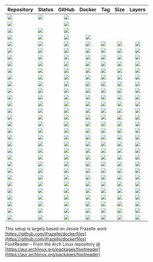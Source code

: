 | Repository | Status | GitHub | Docker | Tag | Size | Layers |
| --- | --- | :---: | :---: | :--- | :---: | :---: |
| [![](https://img.shields.io/badge/dotfiles-grey.svg)](https://github.com/forwardcomputers/dotfiles) | [![](https://img.shields.io/github/workflow/status/forwardcomputers/dotfiles/CI.svg?label)](https://github.com/forwardcomputers/dotfiles/actions) | [![](https://img.shields.io/badge/github--grey.svg?label=&logo=github&logoColor=white)](https://github.com/forwardcomputers/dotfiles) |
| [![](https://img.shields.io/badge/home%E2%80%93assistant-grey.svg)](https://github.com/forwardcomputers/home-assistant) | | [![](https://img.shields.io/badge/github--grey.svg?label=&logo=github&logoColor=white)](https://github.com/forwardcomputers/home-assistant) |
| [![](https://img.shields.io/badge/pxe-grey.svg)](https://github.com/forwardcomputers/pxe) | [![](https://img.shields.io/github/workflow/status/forwardcomputers/pxe/CI?label)](https://github.com/forwardcomputers/pxe/actions) | [![](https://img.shields.io/badge/github--grey.svg?label=&logo=github&logoColor=white)](https://github.com/forwardcomputers/pxe) |
| [![](https://img.shields.io/badge/dockerfiles-grey.svg)](https://github.com/forwardcomputers/dockerfiles) | [![](https://img.shields.io/github/workflow/status/forwardcomputers/dockerfiles/build_all?label)](https://github.com/forwardcomputers/dockerfiles/actions) | [![](https://img.shields.io/badge/github--grey.svg?label=&logo=github&logoColor=white)](https://github.com/forwardcomputers/pxe) | [![](https://img.shields.io/badge/docker--E5E5E5.svg?label=&logo=docker)](https://hub.docker.com/r/forwardcomputers) |
| [![](https://img.shields.io/badge/audacity-grey.svg)](https://hub.docker.com/r/forwardcomputers/audacity) | [![](https://img.shields.io/badge/dynamic/json.svg?query=$.Labels['org.opencontainers.image.created']&label=&url=https://api.microbadger.com/v1/images/forwardcomputers/audacity)](https://hub.docker.com/r/forwardcomputers/audacity) | [![](https://img.shields.io/badge/github--grey.svg?label=&logo=github&logoColor=white)](https://github.com/forwardcomputers/dockerfiles/tree/master/audacity) | [![](https://img.shields.io/badge/docker--E5E5E5.svg?label=&logo=docker)](https://hub.docker.com/r/forwardcomputers/audacity) | [![](https://img.shields.io/docker/v/forwardcomputers/audacity/latest?color=blue&label=)](https://hub.docker.com/r/forwardcomputers/audacity) | [![](https://img.shields.io/docker/image-size/forwardcomputers/audacity/latest?label=)](http://microbadger.com/images/forwardcomputers/audacity) | [![](https://img.shields.io/microbadger/layers/forwardcomputers/audacity.svg?label=)](http://microbadger.com/images/forwardcomputers/audacity) |
| [![](https://img.shields.io/badge/blender-grey.svg)](https://hub.docker.com/r/forwardcomputers/blender) | [![](https://img.shields.io/badge/dynamic/json.svg?query=$.Labels['org.opencontainers.image.created']&label=&url=https://api.microbadger.com/v1/images/forwardcomputers/blender)](https://hub.docker.com/r/forwardcomputers/blender) | [![](https://img.shields.io/badge/github--grey.svg?label=&logo=github&logoColor=white)](https://github.com/forwardcomputers/dockerfiles/tree/master/blender) | [![](https://img.shields.io/badge/docker--E5E5E5.svg?label=&logo=docker)](https://hub.docker.com/r/forwardcomputers/blender) | [![](https://img.shields.io/docker/v/forwardcomputers/blender/latest?color=blue&label=)](https://hub.docker.com/r/forwardcomputers/blender) | [![](https://img.shields.io/docker/image-size/forwardcomputers/blender/latest?label=)](http://microbadger.com/images/forwardcomputers/blender) | [![](https://img.shields.io/microbadger/layers/forwardcomputers/blender.svg?label=)](http://microbadger.com/images/forwardcomputers/blender) |
| [![](https://img.shields.io/badge/chrome-grey.svg)](https://hub.docker.com/r/forwardcomputers/chrome) | [![](https://img.shields.io/badge/dynamic/json.svg?query=$.Labels['org.opencontainers.image.created']&label=&url=https://api.microbadger.com/v1/images/forwardcomputers/chrome)](https://hub.docker.com/r/forwardcomputers/chrome) | [![](https://img.shields.io/badge/github--grey.svg?label=&logo=github&logoColor=white)](https://github.com/forwardcomputers/dockerfiles/tree/master/chrome) | [![](https://img.shields.io/badge/docker--E5E5E5.svg?label=&logo=docker)](https://hub.docker.com/r/forwardcomputers/chrome) | [![](https://img.shields.io/docker/v/forwardcomputers/chrome/latest?color=blue&label=)](https://hub.docker.com/r/forwardcomputers/chrome) | [![](https://img.shields.io/docker/image-size/forwardcomputers/chrome/latest?label=)](http://microbadger.com/images/forwardcomputers/chrome) | [![](https://img.shields.io/microbadger/layers/forwardcomputers/chrome.svg?label=)](http://microbadger.com/images/forwardcomputers/chrome) |
| [![](https://img.shields.io/badge/code-grey.svg)](https://hub.docker.com/r/forwardcomputers/code) | [![](https://img.shields.io/badge/dynamic/json.svg?query=$.Labels['org.opencontainers.image.created']&label=&url=https://api.microbadger.com/v1/images/forwardcomputers/code)](https://hub.docker.com/r/forwardcomputers/code) | [![](https://img.shields.io/badge/github--grey.svg?label=&logo=github&logoColor=white)](https://github.com/forwardcomputers/dockerfiles/tree/master/code) | [![](https://img.shields.io/badge/docker--E5E5E5.svg?label=&logo=docker)](https://hub.docker.com/r/forwardcomputers/code) | [![](https://img.shields.io/docker/v/forwardcomputers/code/latest?color=blue&label=)](https://hub.docker.com/r/forwardcomputers/code) | [![](https://img.shields.io/docker/image-size/forwardcomputers/code/latest?label=)](http://microbadger.com/images/forwardcomputers/code) | [![](https://img.shields.io/microbadger/layers/forwardcomputers/code.svg?label=)](http://microbadger.com/images/forwardcomputers/code) |
| [![](https://img.shields.io/badge/dserver-grey.svg)](https://hub.docker.com/r/forwardcomputers/dserver) | [![](https://img.shields.io/badge/dynamic/json.svg?query=$.Labels['org.opencontainers.image.created']&label=&url=https://api.microbadger.com/v1/images/forwardcomputers/dserver)](https://hub.docker.com/r/forwardcomputers/dserver) | [![](https://img.shields.io/badge/github--grey.svg?label=&logo=github&logoColor=white)](https://github.com/forwardcomputers/dockerfiles/tree/master/dserver) | [![](https://img.shields.io/badge/docker--E5E5E5.svg?label=&logo=docker)](https://hub.docker.com/r/forwardcomputers/dserver) | [![](https://img.shields.io/docker/v/forwardcomputers/dserver/latest?color=blue&label=)](https://hub.docker.com/r/forwardcomputers/dserver) | [![](https://img.shields.io/docker/image-size/forwardcomputers/dserver/latest?label=)](http://microbadger.com/images/forwardcomputers/dserver) | [![](https://img.shields.io/microbadger/layers/forwardcomputers/dserver.svg?label=)](http://microbadger.com/images/forwardcomputers/dserver) |
| [![](https://img.shields.io/badge/firefox-grey.svg)](https://hub.docker.com/r/forwardcomputers/firefox) | [![](https://img.shields.io/badge/dynamic/json.svg?query=$.Labels['org.opencontainers.image.created']&label=&url=https://api.microbadger.com/v1/images/forwardcomputers/firefox)](https://hub.docker.com/r/forwardcomputers/firefox) | [![](https://img.shields.io/badge/github--grey.svg?label=&logo=github&logoColor=white)](https://github.com/forwardcomputers/dockerfiles/tree/master/firefox) | [![](https://img.shields.io/badge/docker--E5E5E5.svg?label=&logo=docker)](https://hub.docker.com/r/forwardcomputers/firefox) | [![](https://img.shields.io/docker/v/forwardcomputers/firefox/latest?color=blue&label=)](https://hub.docker.com/r/forwardcomputers/firefox) | [![](https://img.shields.io/docker/image-size/forwardcomputers/firefox/latest?label=)](http://microbadger.com/images/forwardcomputers/firefox) | [![](https://img.shields.io/microbadger/layers/forwardcomputers/firefox.svg?label=)](http://microbadger.com/images/forwardcomputers/firefox) |
| [![](https://img.shields.io/badge/firefox-esr-grey.svg)](https://hub.docker.com/r/forwardcomputers/firefox-esr) | [![](https://img.shields.io/badge/dynamic/json.svg?query=$.Labels['org.opencontainers.image.created']&label=&url=https://api.microbadger.com/v1/images/forwardcomputers/firefox-esr)](https://hub.docker.com/r/forwardcomputers/firefox-esr) | [![](https://img.shields.io/badge/github--grey.svg?label=&logo=github&logoColor=white)](https://github.com/forwardcomputers/dockerfiles/tree/master/firefox-esr) | [![](https://img.shields.io/badge/docker--E5E5E5.svg?label=&logo=docker)](https://hub.docker.com/r/forwardcomputers/firefox-esr) | [![](https://img.shields.io/docker/v/forwardcomputers/firefox-esr/latest?color=blue&label=)](https://hub.docker.com/r/forwardcomputers/firefox-esr) | [![](https://img.shields.io/docker/image-size/forwardcomputers/firefox-esr/latest?label=)](http://microbadger.com/images/forwardcomputers/firefox-esr) | [![](https://img.shields.io/microbadger/layers/forwardcomputers/firefox-esr.svg?label=)](http://microbadger.com/images/forwardcomputers/firefox-esr) |
| [![](https://img.shields.io/badge/foxitreader-grey.svg)](https://hub.docker.com/r/forwardcomputers/foxitreader) | [![](https://img.shields.io/badge/dynamic/json.svg?query=$.Labels['org.opencontainers.image.created']&label=&url=https://api.microbadger.com/v1/images/forwardcomputers/foxitreader)](https://hub.docker.com/r/forwardcomputers/foxitreader) | [![](https://img.shields.io/badge/github--grey.svg?label=&logo=github&logoColor=white)](https://github.com/forwardcomputers/dockerfiles/tree/master/foxitreader) | [![](https://img.shields.io/badge/docker--E5E5E5.svg?label=&logo=docker)](https://hub.docker.com/r/forwardcomputers/foxitreader) | [![](https://img.shields.io/docker/v/forwardcomputers/foxitreader/latest?color=blue&label=)](https://hub.docker.com/r/forwardcomputers/foxitreader) | [![](https://img.shields.io/docker/image-size/forwardcomputers/foxitreader/latest?label=)](http://microbadger.com/images/forwardcomputers/foxitreader) | [![](https://img.shields.io/microbadger/layers/forwardcomputers/foxitreader.svg?label=)](http://microbadger.com/images/forwardcomputers/foxitreader) |
| [![](https://img.shields.io/badge/gimp-grey.svg)](https://hub.docker.com/r/forwardcomputers/gimp) | [![](https://img.shields.io/badge/dynamic/json.svg?query=$.Labels['org.opencontainers.image.created']&label=&url=https://api.microbadger.com/v1/images/forwardcomputers/gimp)](https://hub.docker.com/r/forwardcomputers/gimp) | [![](https://img.shields.io/badge/github--grey.svg?label=&logo=github&logoColor=white)](https://github.com/forwardcomputers/dockerfiles/tree/master/gimp) | [![](https://img.shields.io/badge/docker--E5E5E5.svg?label=&logo=docker)](https://hub.docker.com/r/forwardcomputers/gimp) | [![](https://img.shields.io/docker/v/forwardcomputers/gimp/latest?color=blue&label=)](https://hub.docker.com/r/forwardcomputers/gimp) | [![](https://img.shields.io/docker/image-size/forwardcomputers/gimp/latest?label=)](http://microbadger.com/images/forwardcomputers/gimp) | [![](https://img.shields.io/microbadger/layers/forwardcomputers/gimp.svg?label=)](http://microbadger.com/images/forwardcomputers/gimp) |
| [![](https://img.shields.io/badge/glances-grey.svg)](https://hub.docker.com/r/forwardcomputers/glances) | [![](https://img.shields.io/badge/dynamic/json.svg?query=$.Labels['org.opencontainers.image.created']&label=&url=https://api.microbadger.com/v1/images/forwardcomputers/glances)](https://hub.docker.com/r/forwardcomputers/glances) | [![](https://img.shields.io/badge/github--grey.svg?label=&logo=github&logoColor=white)](https://github.com/forwardcomputers/dockerfiles/tree/master/glances) | [![](https://img.shields.io/badge/docker--E5E5E5.svg?label=&logo=docker)](https://hub.docker.com/r/forwardcomputers/glances) | [![](https://img.shields.io/docker/v/forwardcomputers/glances/latest?color=blue&label=)](https://hub.docker.com/r/forwardcomputers/glances) | [![](https://img.shields.io/docker/image-size/forwardcomputers/glances/latest?label=)](http://microbadger.com/images/forwardcomputers/glances) | [![](https://img.shields.io/microbadger/layers/forwardcomputers/glances.svg?label=)](http://microbadger.com/images/forwardcomputers/glances) |
| [![](https://img.shields.io/badge/gparted-grey.svg)](https://hub.docker.com/r/forwardcomputers/gparted) | [![](https://img.shields.io/badge/dynamic/json.svg?query=$.Labels['org.opencontainers.image.created']&label=&url=https://api.microbadger.com/v1/images/forwardcomputers/gparted)](https://hub.docker.com/r/forwardcomputers/gparted) | [![](https://img.shields.io/badge/github--grey.svg?label=&logo=github&logoColor=white)](https://github.com/forwardcomputers/dockerfiles/tree/master/gparted) | [![](https://img.shields.io/badge/docker--E5E5E5.svg?label=&logo=docker)](https://hub.docker.com/r/forwardcomputers/gparted) | [![](https://img.shields.io/docker/v/forwardcomputers/gparted/latest?color=blue&label=)](https://hub.docker.com/r/forwardcomputers/gparted) | [![](https://img.shields.io/docker/image-size/forwardcomputers/gparted/latest?label=)](http://microbadger.com/images/forwardcomputers/gparted) | [![](https://img.shields.io/microbadger/layers/forwardcomputers/gparted.svg?label=)](http://microbadger.com/images/forwardcomputers/gparted) |
| [![](https://img.shields.io/badge/inkscape-grey.svg)](https://hub.docker.com/r/forwardcomputers/inkscape) | [![](https://img.shields.io/badge/dynamic/json.svg?query=$.Labels['org.opencontainers.image.created']&label=&url=https://api.microbadger.com/v1/images/forwardcomputers/inkscape)](https://hub.docker.com/r/forwardcomputers/inkscape) | [![](https://img.shields.io/badge/github--grey.svg?label=&logo=github&logoColor=white)](https://github.com/forwardcomputers/dockerfiles/tree/master/inkscape) | [![](https://img.shields.io/badge/docker--E5E5E5.svg?label=&logo=docker)](https://hub.docker.com/r/forwardcomputers/inkscape) | [![](https://img.shields.io/docker/v/forwardcomputers/inkscape/latest?color=blue&label=)](https://hub.docker.com/r/forwardcomputers/inkscape) | [![](https://img.shields.io/docker/image-size/forwardcomputers/inkscape/latest?label=)](http://microbadger.com/images/forwardcomputers/inkscape) | [![](https://img.shields.io/microbadger/layers/forwardcomputers/inkscape.svg?label=)](http://microbadger.com/images/forwardcomputers/inkscape) |
| [![](https://img.shields.io/badge/kdenlive-grey.svg)](https://hub.docker.com/r/forwardcomputers/kdenlive) | [![](https://img.shields.io/badge/dynamic/json.svg?query=$.Labels['org.opencontainers.image.created']&label=&url=https://api.microbadger.com/v1/images/forwardcomputers/kdenlive)](https://hub.docker.com/r/forwardcomputers/kdenlive) | [![](https://img.shields.io/badge/github--grey.svg?label=&logo=github&logoColor=white)](https://github.com/forwardcomputers/dockerfiles/tree/master/kdenlive) | [![](https://img.shields.io/badge/docker--E5E5E5.svg?label=&logo=docker)](https://hub.docker.com/r/forwardcomputers/kdenlive) | [![](https://img.shields.io/docker/v/forwardcomputers/kdenlive/latest?color=blue&label=)](https://hub.docker.com/r/forwardcomputers/kdenlive) | [![](https://img.shields.io/docker/image-size/forwardcomputers/kdenlive/latest?label=)](http://microbadger.com/images/forwardcomputers/kdenlive) | [![](https://img.shields.io/microbadger/layers/forwardcomputers/kdenlive.svg?label=)](http://microbadger.com/images/forwardcomputers/kdenlive) |
| [![](https://img.shields.io/badge/krita-grey.svg)](https://hub.docker.com/r/forwardcomputers/krita) | [![](https://img.shields.io/badge/dynamic/json.svg?query=$.Labels['org.opencontainers.image.created']&label=&url=https://api.microbadger.com/v1/images/forwardcomputers/krita)](https://hub.docker.com/r/forwardcomputers/krita) | [![](https://img.shields.io/badge/github--grey.svg?label=&logo=github&logoColor=white)](https://github.com/forwardcomputers/dockerfiles/tree/master/krita) | [![](https://img.shields.io/badge/docker--E5E5E5.svg?label=&logo=docker)](https://hub.docker.com/r/forwardcomputers/krita) | [![](https://img.shields.io/docker/v/forwardcomputers/krita/latest?color=blue&label=)](https://hub.docker.com/r/forwardcomputers/krita) | [![](https://img.shields.io/docker/image-size/forwardcomputers/krita/latest?label=)](http://microbadger.com/images/forwardcomputers/krita) | [![](https://img.shields.io/microbadger/layers/forwardcomputers/krita.svg?label=)](http://microbadger.com/images/forwardcomputers/krita) |
| [![](https://img.shields.io/badge/ksnip-grey.svg)](https://hub.docker.com/r/forwardcomputers/ksnip) | [![](https://img.shields.io/badge/dynamic/json.svg?query=$.Labels['org.opencontainers.image.created']&label=&url=https://api.microbadger.com/v1/images/forwardcomputers/ksnip)](https://hub.docker.com/r/forwardcomputers/ksnip) | [![](https://img.shields.io/badge/github--grey.svg?label=&logo=github&logoColor=white)](https://github.com/forwardcomputers/dockerfiles/tree/master/ksnip) | [![](https://img.shields.io/badge/docker--E5E5E5.svg?label=&logo=docker)](https://hub.docker.com/r/forwardcomputers/ksnip) | [![](https://img.shields.io/docker/v/forwardcomputers/ksnip/latest?color=blue&label=)](https://hub.docker.com/r/forwardcomputers/ksnip) | [![](https://img.shields.io/docker/image-size/forwardcomputers/ksnip/latest?label=)](http://microbadger.com/images/forwardcomputers/ksnip) | [![](https://img.shields.io/microbadger/layers/forwardcomputers/ksnip.svg?label=)](http://microbadger.com/images/forwardcomputers/ksnip) |
| [![](https://img.shields.io/badge/libreoffice-grey.svg)](https://hub.docker.com/r/forwardcomputers/libreoffice) | [![](https://img.shields.io/badge/dynamic/json.svg?query=$.Labels['org.opencontainers.image.created']&label=&url=https://api.microbadger.com/v1/images/forwardcomputers/libreoffice)](https://hub.docker.com/r/forwardcomputers/libreoffice) | [![](https://img.shields.io/badge/github--grey.svg?label=&logo=github&logoColor=white)](https://github.com/forwardcomputers/dockerfiles/tree/master/libreoffice) | [![](https://img.shields.io/badge/docker--E5E5E5.svg?label=&logo=docker)](https://hub.docker.com/r/forwardcomputers/libreoffice) | [![](https://img.shields.io/docker/v/forwardcomputers/libreoffice/latest?color=blue&label=)](https://hub.docker.com/r/forwardcomputers/libreoffice) | [![](https://img.shields.io/docker/image-size/forwardcomputers/libreoffice/latest?label=)](http://microbadger.com/images/forwardcomputers/libreoffice) | [![](https://img.shields.io/microbadger/layers/forwardcomputers/libreoffice.svg?label=)](http://microbadger.com/images/forwardcomputers/libreoffice) |
| [![](https://img.shields.io/badge/openshot-grey.svg)](https://hub.docker.com/r/forwardcomputers/openshot) | [![](https://img.shields.io/badge/dynamic/json.svg?query=$.Labels['org.opencontainers.image.created']&label=&url=https://api.microbadger.com/v1/images/forwardcomputers/openshot)](https://hub.docker.com/r/forwardcomputers/openshot) | [![](https://img.shields.io/badge/github--grey.svg?label=&logo=github&logoColor=white)](https://github.com/forwardcomputers/dockerfiles/tree/master/openshot) | [![](https://img.shields.io/badge/docker--E5E5E5.svg?label=&logo=docker)](https://hub.docker.com/r/forwardcomputers/openshot) | [![](https://img.shields.io/docker/v/forwardcomputers/openshot/latest?color=blue&label=)](https://hub.docker.com/r/forwardcomputers/openshot) | [![](https://img.shields.io/docker/image-size/forwardcomputers/openshot/latest?label=)](http://microbadger.com/images/forwardcomputers/openshot) | [![](https://img.shields.io/microbadger/layers/forwardcomputers/openshot.svg?label=)](http://microbadger.com/images/forwardcomputers/openshot) |
| [![](https://img.shields.io/badge/pitivi-grey.svg)](https://hub.docker.com/r/forwardcomputers/pitivi) | [![](https://img.shields.io/badge/dynamic/json.svg?query=$.Labels['org.opencontainers.image.created']&label=&url=https://api.microbadger.com/v1/images/forwardcomputers/pitivi)](https://hub.docker.com/r/forwardcomputers/pitivi) | [![](https://img.shields.io/badge/github--grey.svg?label=&logo=github&logoColor=white)](https://github.com/forwardcomputers/dockerfiles/tree/master/pitivi) | [![](https://img.shields.io/badge/docker--E5E5E5.svg?label=&logo=docker)](https://hub.docker.com/r/forwardcomputers/pitivi) | [![](https://img.shields.io/docker/v/forwardcomputers/pitivi/latest?color=blue&label=)](https://hub.docker.com/r/forwardcomputers/pitivi) | [![](https://img.shields.io/docker/image-size/forwardcomputers/pitivi/latest?label=)](http://microbadger.com/images/forwardcomputers/pitivi) | [![](https://img.shields.io/microbadger/layers/forwardcomputers/pitivi.svg?label=)](http://microbadger.com/images/forwardcomputers/pitivi) |
| [![](https://img.shields.io/badge/planner-grey.svg)](https://hub.docker.com/r/forwardcomputers/planner) | [![](https://img.shields.io/badge/dynamic/json.svg?query=$.Labels['org.opencontainers.image.created']&label=&url=https://api.microbadger.com/v1/images/forwardcomputers/planner)](https://hub.docker.com/r/forwardcomputers/planner) | [![](https://img.shields.io/badge/github--grey.svg?label=&logo=github&logoColor=white)](https://github.com/forwardcomputers/dockerfiles/tree/master/planner) | [![](https://img.shields.io/badge/docker--E5E5E5.svg?label=&logo=docker)](https://hub.docker.com/r/forwardcomputers/planner) | [![](https://img.shields.io/docker/v/forwardcomputers/planner/latest?color=blue&label=)](https://hub.docker.com/r/forwardcomputers/planner) | [![](https://img.shields.io/docker/image-size/forwardcomputers/planner/latest?label=)](http://microbadger.com/images/forwardcomputers/planner) | [![](https://img.shields.io/microbadger/layers/forwardcomputers/planner.svg?label=)](http://microbadger.com/images/forwardcomputers/planner) |
| [![](https://img.shields.io/badge/remmina-grey.svg)](https://hub.docker.com/r/forwardcomputers/remmina) | [![](https://img.shields.io/badge/dynamic/json.svg?query=$.Labels['org.opencontainers.image.created']&label=&url=https://api.microbadger.com/v1/images/forwardcomputers/remmina)](https://hub.docker.com/r/forwardcomputers/remmina) | [![](https://img.shields.io/badge/github--grey.svg?label=&logo=github&logoColor=white)](https://github.com/forwardcomputers/dockerfiles/tree/master/remmina) | [![](https://img.shields.io/badge/docker--E5E5E5.svg?label=&logo=docker)](https://hub.docker.com/r/forwardcomputers/remmina) | [![](https://img.shields.io/docker/v/forwardcomputers/remmina/latest?color=blue&label=)](https://hub.docker.com/r/forwardcomputers/remmina) | [![](https://img.shields.io/docker/image-size/forwardcomputers/remmina/latest?label=)](http://microbadger.com/images/forwardcomputers/remmina) | [![](https://img.shields.io/microbadger/layers/forwardcomputers/remmina.svg?label=)](http://microbadger.com/images/forwardcomputers/remmina) |
| [![](https://img.shields.io/badge/shotcut-grey.svg)](https://hub.docker.com/r/forwardcomputers/shotcut) | [![](https://img.shields.io/badge/dynamic/json.svg?query=$.Labels['org.opencontainers.image.created']&label=&url=https://api.microbadger.com/v1/images/forwardcomputers/shotcut)](https://hub.docker.com/r/forwardcomputers/shotcut) | [![](https://img.shields.io/badge/github--grey.svg?label=&logo=github&logoColor=white)](https://github.com/forwardcomputers/dockerfiles/tree/master/shotcut) | [![](https://img.shields.io/badge/docker--E5E5E5.svg?label=&logo=docker)](https://hub.docker.com/r/forwardcomputers/shotcut) | [![](https://img.shields.io/docker/v/forwardcomputers/shotcut/latest?color=blue&label=)](https://hub.docker.com/r/forwardcomputers/shotcut) | [![](https://img.shields.io/docker/image-size/forwardcomputers/shotcut/latest?label=)](http://microbadger.com/images/forwardcomputers/shotcut) | [![](https://img.shields.io/microbadger/layers/forwardcomputers/shotcut.svg?label=)](http://microbadger.com/images/forwardcomputers/shotcut) |
| [![](https://img.shields.io/badge/simplescreenrecorder-grey.svg)](https://hub.docker.com/r/forwardcomputers/simplescreenrecorder) | [![](https://img.shields.io/badge/dynamic/json.svg?query=$.Labels['org.opencontainers.image.created']&label=&url=https://api.microbadger.com/v1/images/forwardcomputers/simplescreenrecorder)](https://hub.docker.com/r/forwardcomputers/simplescreenrecorder) | [![](https://img.shields.io/badge/github--grey.svg?label=&logo=github&logoColor=white)](https://github.com/forwardcomputers/dockerfiles/tree/master/simplescreenrecorder) | [![](https://img.shields.io/badge/docker--E5E5E5.svg?label=&logo=docker)](https://hub.docker.com/r/forwardcomputers/simplescreenrecorder) | [![](https://img.shields.io/docker/v/forwardcomputers/simplescreenrecorder/latest?color=blue&label=)](https://hub.docker.com/r/forwardcomputers/simplescreenrecorder) | [![](https://img.shields.io/docker/image-size/forwardcomputers/simplescreenrecorder/latest?label=)](http://microbadger.com/images/forwardcomputers/simplescreenrecorder) | [![](https://img.shields.io/microbadger/layers/forwardcomputers/simplescreenrecorder.svg?label=)](http://microbadger.com/images/forwardcomputers/simplescreenrecorder) |
| [![](https://img.shields.io/badge/spotify-grey.svg)](https://hub.docker.com/r/forwardcomputers/spotify) | [![](https://img.shields.io/badge/dynamic/json.svg?query=$.Labels['org.opencontainers.image.created']&label=&url=https://api.microbadger.com/v1/images/forwardcomputers/spotify)](https://hub.docker.com/r/forwardcomputers/spotify) | [![](https://img.shields.io/badge/github--grey.svg?label=&logo=github&logoColor=white)](https://github.com/forwardcomputers/dockerfiles/tree/master/spotify) | [![](https://img.shields.io/badge/docker--E5E5E5.svg?label=&logo=docker)](https://hub.docker.com/r/forwardcomputers/spotify) | [![](https://img.shields.io/docker/v/forwardcomputers/spotify/latest?color=blue&label=)](https://hub.docker.com/r/forwardcomputers/spotify) | [![](https://img.shields.io/docker/image-size/forwardcomputers/spotify/latest?label=)](http://microbadger.com/images/forwardcomputers/spotify) | [![](https://img.shields.io/microbadger/layers/forwardcomputers/spotify.svg?label=)](http://microbadger.com/images/forwardcomputers/spotify) |
| [![](https://img.shields.io/badge/torbrowser-grey.svg)](https://hub.docker.com/r/forwardcomputers/torbrowser) | [![](https://img.shields.io/badge/dynamic/json.svg?query=$.Labels['org.opencontainers.image.created']&label=&url=https://api.microbadger.com/v1/images/forwardcomputers/torbrowser)](https://hub.docker.com/r/forwardcomputers/torbrowser) | [![](https://img.shields.io/badge/github--grey.svg?label=&logo=github&logoColor=white)](https://github.com/forwardcomputers/dockerfiles/tree/master/torbrowser) | [![](https://img.shields.io/badge/docker--E5E5E5.svg?label=&logo=docker)](https://hub.docker.com/r/forwardcomputers/torbrowser) | [![](https://img.shields.io/docker/v/forwardcomputers/torbrowser/latest?color=blue&label=)](https://hub.docker.com/r/forwardcomputers/torbrowser) | [![](https://img.shields.io/docker/image-size/forwardcomputers/torbrowser/latest?label=)](http://microbadger.com/images/forwardcomputers/torbrowser) | [![](https://img.shields.io/microbadger/layers/forwardcomputers/torbrowser.svg?label=)](http://microbadger.com/images/forwardcomputers/torbrowser) |
| [![](https://img.shields.io/badge/vlc-grey.svg)](https://hub.docker.com/r/forwardcomputers/vlc) | [![](https://img.shields.io/badge/dynamic/json.svg?query=$.Labels['org.opencontainers.image.created']&label=&url=https://api.microbadger.com/v1/images/forwardcomputers/vlc)](https://hub.docker.com/r/forwardcomputers/vlc) | [![](https://img.shields.io/badge/github--grey.svg?label=&logo=github&logoColor=white)](https://github.com/forwardcomputers/dockerfiles/tree/master/vlc) | [![](https://img.shields.io/badge/docker--E5E5E5.svg?label=&logo=docker)](https://hub.docker.com/r/forwardcomputers/vlc) | [![](https://img.shields.io/docker/v/forwardcomputers/vlc/latest?color=blue&label=)](https://hub.docker.com/r/forwardcomputers/vlc) | [![](https://img.shields.io/docker/image-size/forwardcomputers/vlc/latest?label=)](http://microbadger.com/images/forwardcomputers/vlc) | [![](https://img.shields.io/microbadger/layers/forwardcomputers/vlc.svg?label=)](http://microbadger.com/images/forwardcomputers/vlc) |
| [![](https://img.shields.io/badge/webcode-grey.svg)](https://hub.docker.com/r/forwardcomputers/webcode) | [![](https://img.shields.io/badge/dynamic/json.svg?query=$.Labels['org.opencontainers.image.created']&label=&url=https://api.microbadger.com/v1/images/forwardcomputers/webcode)](https://hub.docker.com/r/forwardcomputers/webcode) | [![](https://img.shields.io/badge/github--grey.svg?label=&logo=github&logoColor=white)](https://github.com/forwardcomputers/dockerfiles/tree/master/webcode) | [![](https://img.shields.io/badge/docker--E5E5E5.svg?label=&logo=docker)](https://hub.docker.com/r/forwardcomputers/webcode) | [![](https://img.shields.io/docker/v/forwardcomputers/webcode/latest?color=blue&label=)](https://hub.docker.com/r/forwardcomputers/webcode) | [![](https://img.shields.io/docker/image-size/forwardcomputers/webcode/latest?label=)](http://microbadger.com/images/forwardcomputers/webcode) | [![](https://img.shields.io/microbadger/layers/forwardcomputers/webcode.svg?label=)](http://microbadger.com/images/forwardcomputers/webcode) |
| [![](https://img.shields.io/badge/wireshark-grey.svg)](https://hub.docker.com/r/forwardcomputers/wireshark) | [![](https://img.shields.io/badge/dynamic/json.svg?query=$.Labels['org.opencontainers.image.created']&label=&url=https://api.microbadger.com/v1/images/forwardcomputers/wireshark)](https://hub.docker.com/r/forwardcomputers/wireshark) | [![](https://img.shields.io/badge/github--grey.svg?label=&logo=github&logoColor=white)](https://github.com/forwardcomputers/dockerfiles/tree/master/wireshark) | [![](https://img.shields.io/badge/docker--E5E5E5.svg?label=&logo=docker)](https://hub.docker.com/r/forwardcomputers/wireshark) | [![](https://img.shields.io/docker/v/forwardcomputers/wireshark/latest?color=blue&label=)](https://hub.docker.com/r/forwardcomputers/wireshark) | [![](https://img.shields.io/docker/image-size/forwardcomputers/wireshark/latest?label=)](http://microbadger.com/images/forwardcomputers/wireshark) | [![](https://img.shields.io/microbadger/layers/forwardcomputers/wireshark.svg?label=)](http://microbadger.com/images/forwardcomputers/wireshark) |

This setup is largely based on Jessie Frazelle work [https://github.com/jfrazelle/dockerfiles](https://github.com/jfrazelle/dockerfiles)  
FoxitReader - From the Arch Linux repository @ [https://aur.archlinux.org/packages/foxitreader](https://aur.archlinux.org/packages/foxitreader)  